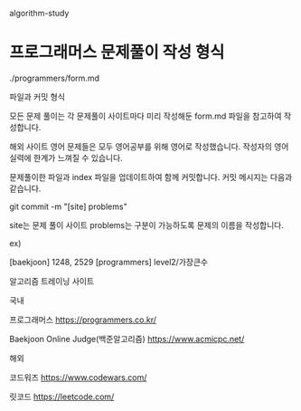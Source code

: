 algorithm-study

# 프로그래머스 문제풀이 작성 형식

./programmers/form.md

파일과 커밋 형식

모든 문제 풀이는 각 문제풀이 사이트마다 미리 작성해둔 form.md 파일을 참고하여 작성합니다.

해외 사이트 영어 문제들은 모두 영어공부를 위해 영어로 작성했습니다. 작성자의 영어실력에 한계가 느껴질 수 있습니다.

문제풀이한 파일과 index 파일을 업데이트하여 함께 커밋합니다. 커밋 메시지는 다음과 같습니다.

git commit -m "[site] problems"

site는 문제 풀이 사이트 problems는 구분이 가능하도록 문제의 이름을 작성합니다.

ex)

[baekjoon] 1248, 2529
[programmers] level2/가장큰수

알고리즘 트레이닝 사이트

국내

프로그래머스
https://programmers.co.kr/

Baekjoon Online Judge(백준알고리즘)
https://www.acmicpc.net/

해외

코드워즈
https://www.codewars.com/

릿코드
https://leetcode.com/
